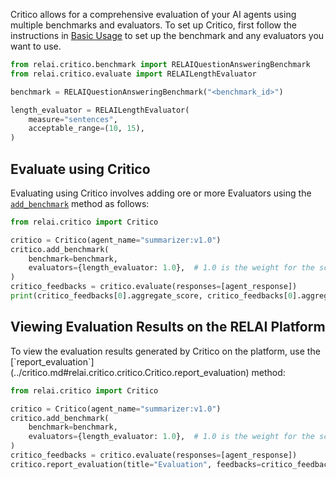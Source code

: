 Critico allows for a comprehensive evaluation of your AI agents using multiple benchmarks and evaluators. To set up Critico, first follow the instructions in [Basic Usage](basic-usage.md) to set up the benchmark and any evaluators you want to use.

```python
from relai.critico.benchmark import RELAIQuestionAnsweringBenchmark
from relai.critico.evaluate import RELAILengthEvaluator

benchmark = RELAIQuestionAnsweringBenchmark("<benchmark_id>")

length_evaluator = RELAILengthEvaluator(
    measure="sentences",
    acceptable_range=(10, 15),
)
```

<h2>Evaluate using Critico</h2>

Evaluating using Critico involves adding ore or more Evaluators using the [`add_benchmark`](../critico.md#relai.critico.critico.Critico.add_benchmark) method as follows:

```python
from relai.critico import Critico

critico = Critico(agent_name="summarizer:v1.0")
critico.add_benchmark(
    benchmark=benchmark,
    evaluators={length_evaluator: 1.0},  # 1.0 is the weight for the score computed by the evaluator
)
critico_feedbacks = critico.evaluate(responses=[agent_response])
print(critico_feedbacks[0].aggregate_score, critico_feedbacks[0].aggregate_feedback)
```

<h2>Viewing Evaluation Results on the RELAI Platform</h2>
To view the evaluation results generated by Critico on the platform, use the [`report_evaluation`](../critico.md#relai.critico.critico.Critico.report_evaluation) method:

```python
from relai.critico import Critico

critico = Critico(agent_name="summarizer:v1.0")
critico.add_benchmark(
    benchmark=benchmark,
    evaluators={length_evaluator: 1.0},  # 1.0 is the weight for the score computed by the evaluator
)
critico_feedbacks = critico.evaluate(responses=[agent_response])
critico.report_evaluation(title="Evaluation", feedbacks=critico_feedbacks)
```